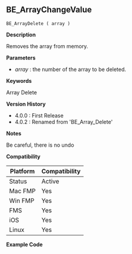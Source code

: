 ## BE_ArrayChangeValue

    BE_ArrayDelete ( array )

**Description**  

Removes the array from memory.

**Parameters**

* *array* : the number of the array to be deleted.

**Keywords**  

Array Delete

**Version History**

* 4.0.0 : First Release
* 4.0.2 : Renamed from 'BE_Array_Delete'

**Notes**

Be careful, there is no undo

**Compatibility**  

| Platform | Compatibility |
|-----------|-----------|
| Status | Active |  
| Mac FMP | Yes  |  
| Win FMP | Yes  |  
| FMS | Yes  |  
| iOS | Yes  |  
| Linux | Yes  |  

**Example Code**

